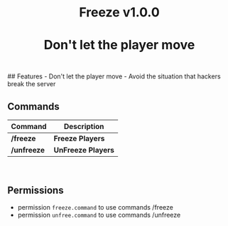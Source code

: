 <div align="center">
<h1>Freeze v1.0.0<h1>
<p>Don't let the player move</p>
</div>
  
<br>
## Features
- Don't let the player move
- Avoid the situation that hackers break the server  
  
<br>
 
## Commands

| **Command** | **Description** |
| --- | --- |
| **/freeze** | **Freeze Players** |
| **/unfreeze** | **UnFreeze Players** |
  
<br>
 
## Permissions

- permission `freeze.command` to use commands /freeze
- permission `unfree.command` to use commands /unfreeze
